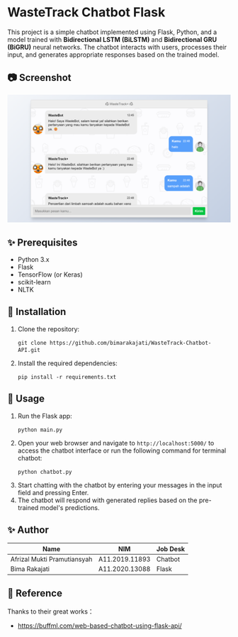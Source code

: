# WasteTrack Chatbot Flask

This project is a simple chatbot implemented using Flask, Python, and a model trained with **Bidirectional LSTM (BiLSTM)** and **Bidirectional GRU (BiGRU)** neural networks. The chatbot interacts with users, processes their input, and generates appropriate responses based on the trained model.

## 📷 Screenshot
![Web Interface](static/ss/chatbot_home.png)

## ✨ Prerequisites

- Python 3.x
- Flask
- TensorFlow (or Keras)
- scikit-learn
- NLTK

## 🤖 Installation

1. Clone the repository:
   ```shell
   git clone https://github.com/bimarakajati/WasteTrack-Chatbot-API.git
   ```

2. Install the required dependencies:
    ```shell
    pip install -r requirements.txt
    ```

## 💁‍ Usage

1. Run the Flask app:
   ```shell
   python main.py
   ```
2. Open your web browser and navigate to `http://localhost:5000/` to access the chatbot interface or run the following command for terminal chatbot:
   ```shell
   python chatbot.py
   ```
3. Start chatting with the chatbot by entering your messages in the input field and pressing Enter.
4. The chatbot will respond with generated replies based on the pre-trained model's predictions.

## ✨ Author

|             Name            |      NIM       |       Job Desk       |
| --------------------------- | -------------- |----------------------|
| Afrizal Mukti Pramutiansyah | A11.2019.11893 | Chatbot              |
| Bima Rakajati               | A11.2020.13088 | Flask                |

## 📙 Reference

Thanks to their great works：
- https://buffml.com/web-based-chatbot-using-flask-api/